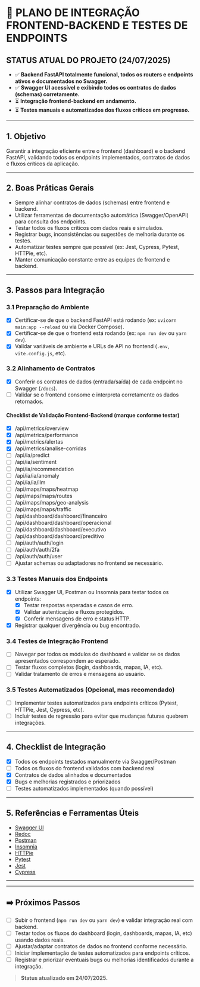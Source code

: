 
# 🚀 PLANO DE INTEGRAÇÃO FRONTEND-BACKEND E TESTES DE ENDPOINTS

## STATUS ATUAL DO PROJETO (24/07/2025)

- ✅ **Backend FastAPI totalmente funcional, todos os routers e endpoints ativos e documentados no Swagger.**
- ✅ **Swagger UI acessível e exibindo todos os contratos de dados (schemas) corretamente.**
- ⏳ **Integração frontend-backend em andamento.**
- ⏳ **Testes manuais e automatizados dos fluxos críticos em progresso.**

---

## 1. Objetivo

Garantir a integração eficiente entre o frontend (dashboard) e o backend FastAPI, validando todos os endpoints implementados, contratos de dados e fluxos críticos da aplicação.

---

## 2. Boas Práticas Gerais
- Sempre alinhar contratos de dados (schemas) entre frontend e backend.
- Utilizar ferramentas de documentação automática (Swagger/OpenAPI) para consulta dos endpoints.
- Testar todos os fluxos críticos com dados reais e simulados.
- Registrar bugs, inconsistências ou sugestões de melhoria durante os testes.
- Automatizar testes sempre que possível (ex: Jest, Cypress, Pytest, HTTPie, etc).
- Manter comunicação constante entre as equipes de frontend e backend.

---

## 3. Passos para Integração

### 3.1 Preparação do Ambiente
- [x] Certificar-se de que o backend FastAPI está rodando (ex: `uvicorn main:app --reload` ou via Docker Compose).
- [x] Certificar-se de que o frontend está rodando (ex: `npm run dev` ou `yarn dev`).
- [x] Validar variáveis de ambiente e URLs de API no frontend (`.env`, `vite.config.js`, etc).

### 3.2 Alinhamento de Contratos
- [x] Conferir os contratos de dados (entrada/saída) de cada endpoint no Swagger (`/docs`).
- [ ] Validar se o frontend consome e interpreta corretamente os dados retornados.

#### Checklist de Validação Frontend-Backend (marque conforme testar)

- [x] /api/metrics/overview
- [x] /api/metrics/performance
- [x] /api/metrics/alertas
- [x] /api/metrics/analise-corridas
- [ ] /api/ia/predict
- [ ] /api/ia/sentiment
- [ ] /api/ia/recommendation
- [ ] /api/ia/ia/anomaly
- [ ] /api/ia/ia/llm
- [ ] /api/maps/maps/heatmap
- [ ] /api/maps/maps/routes
- [ ] /api/maps/maps/geo-analysis
- [ ] /api/maps/maps/traffic
- [ ] /api/dashboard/dashboard/financeiro
- [ ] /api/dashboard/dashboard/operacional
- [ ] /api/dashboard/dashboard/executivo
- [ ] /api/dashboard/dashboard/preditivo
- [ ] /api/auth/auth/login
- [ ] /api/auth/auth/2fa
- [ ] /api/auth/auth/user
- [ ] Ajustar schemas ou adaptadores no frontend se necessário.

### 3.3 Testes Manuais dos Endpoints
- [x] Utilizar Swagger UI, Postman ou Insomnia para testar todos os endpoints:
    - [x] Testar respostas esperadas e casos de erro.
    - [x] Validar autenticação e fluxos protegidos.
    - [x] Conferir mensagens de erro e status HTTP.
- [x] Registrar qualquer divergência ou bug encontrado.

### 3.4 Testes de Integração Frontend
- [ ] Navegar por todos os módulos do dashboard e validar se os dados apresentados correspondem ao esperado.
- [ ] Testar fluxos completos (login, dashboards, mapas, IA, etc).
- [ ] Validar tratamento de erros e mensagens ao usuário.

### 3.5 Testes Automatizados (Opcional, mas recomendado)
- [ ] Implementar testes automatizados para endpoints críticos (Pytest, HTTPie, Jest, Cypress, etc).
- [ ] Incluir testes de regressão para evitar que mudanças futuras quebrem integrações.

---

## 4. Checklist de Integração
- [x] Todos os endpoints testados manualmente via Swagger/Postman
- [ ] Todos os fluxos do frontend validados com backend real
- [x] Contratos de dados alinhados e documentados
- [x] Bugs e melhorias registrados e priorizados
- [ ] Testes automatizados implementados (quando possível)

---

## 5. Referências e Ferramentas Úteis
- [Swagger UI](http://localhost:8000/docs)
- [Redoc](http://localhost:8000/redoc)
- [Postman](https://www.postman.com/)
- [Insomnia](https://insomnia.rest/)
- [HTTPie](https://httpie.io/)
- [Pytest](https://docs.pytest.org/)
- [Jest](https://jestjs.io/)
- [Cypress](https://www.cypress.io/)

---


---

## ➡️ Próximos Passos

- [ ] Subir o frontend (`npm run dev` ou `yarn dev`) e validar integração real com backend.
- [ ] Testar todos os fluxos do dashboard (login, dashboards, mapas, IA, etc) usando dados reais.
- [ ] Ajustar/adaptar contratos de dados no frontend conforme necessário.
- [ ] Iniciar implementação de testes automatizados para endpoints críticos.
- [ ] Registrar e priorizar eventuais bugs ou melhorias identificados durante a integração.

> **Status atualizado em 24/07/2025.**
